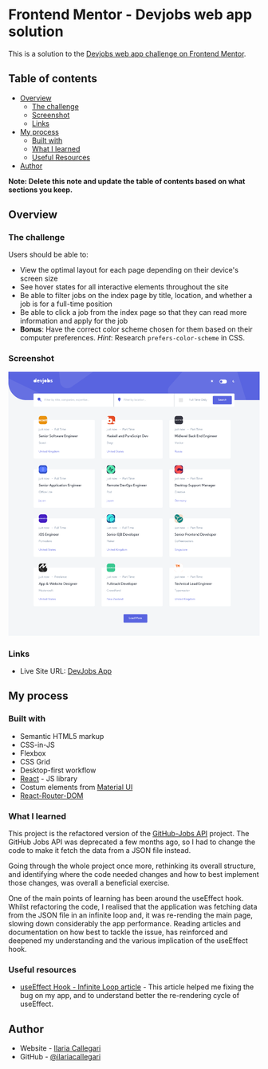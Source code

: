 # Frontend Mentor - Devjobs web app solution

This is a solution to the [Devjobs web app challenge on Frontend Mentor](https://www.frontendmentor.io/challenges/devjobs-web-app-HuvC_LP4l).

## Table of contents

- [Overview](#overview)
  - [The challenge](#the-challenge)
  - [Screenshot](#screenshot)
  - [Links](#links)
- [My process](#my-process)
  - [Built with](#built-with)
  - [What I learned](#what-i-learned)
  - [Useful Resources](#useful-resources)
- [Author](#author)

**Note: Delete this note and update the table of contents based on what sections you keep.**

## Overview

### The challenge

Users should be able to:

- View the optimal layout for each page depending on their device's screen size
- See hover states for all interactive elements throughout the site
- Be able to filter jobs on the index page by title, location, and whether a job is for a full-time position
- Be able to click a job from the index page so that they can read more information and apply for the job
- **Bonus**: Have the correct color scheme chosen for them based on their computer preferences. _Hint_: Research `prefers-color-scheme` in CSS.

### Screenshot

![](./Screenshot.png)

### Links

- Live Site URL: [DevJobs App](https://dev-job-app.vercel.app/)

## My process

### Built with

- Semantic HTML5 markup
- CSS-in-JS
- Flexbox
- CSS Grid
- Desktop-first workflow
- [React](https://reactjs.org/) - JS library
- Costum elements from [Material UI](https://material-ui.com/)
- [React-Router-DOM](https://reactrouter.com/)

### What I learned

This project is the refactored version of the [GitHub-Jobs API](https://github.com/IlariaCallegari/GitHub-Jobs-API) project. The GitHub Jobs API was deprecated a few months ago, so I had to change the code to make it fetch the data from a JSON file instead. 

Going through the whole project once more, rethinking its overall structure, and identifying where the code needed changes and how to best implement those changes, was overall a beneficial exercise. 

One of the main points of learning has been around the useEffect hook. Whilst refactoring the code, I realised that the application was fetching data from the JSON file in an infinite loop and, it was re-rending the main page, slowing down considerably the app performance. Reading articles and documentation on how best to tackle the issue, has reinforced and deepened my understanding and the various implication of the useEffect hook.

### Useful resources

- [useEffect Hook - Infinite Loop article](https://medium.com/@andrewmyint/infinite-loop-inside-useeffect-react-hooks-6748de62871) - This article helped me fixing the bug on my app, and to understand better the re-rendering cycle of useEffect.

## Author

- Website - [Ilaria Callegari](https://www.ilariacallegari.com)
- GitHub - [@ilariacallegari](https://github.com/IlariaCallegari/)